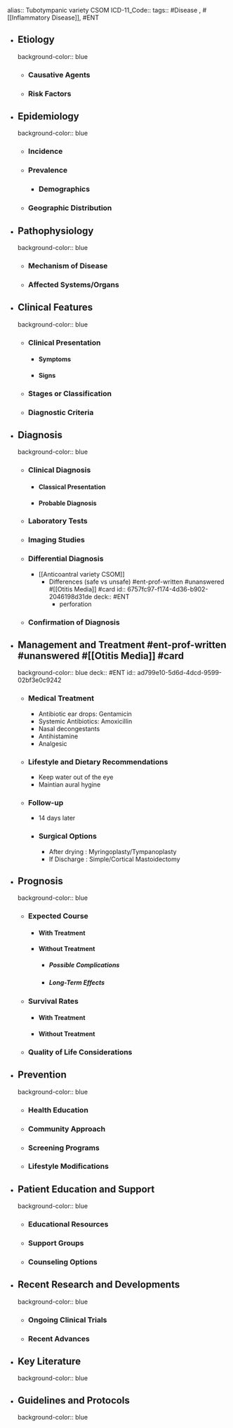 alias:: Tubotympanic variety CSOM
ICD-11_Code::
tags:: #Disease , #[[Inflammatory Disease]], #ENT

- ## Etiology
  background-color:: blue
  - ### Causative Agents
  - ### Risk Factors
- ## Epidemiology
  background-color:: blue
  - ### Incidence
  - ### Prevalence
    - ### Demographics
  - ### Geographic Distribution
- ## Pathophysiology
  background-color:: blue
  - ### Mechanism of Disease
  - ### Affected Systems/Organs
- ## Clinical Features
  background-color:: blue
  - ### Clinical Presentation
    - #### Symptoms
    - #### Signs
  - ### Stages or Classification
  - ### Diagnostic Criteria
- ## Diagnosis
  background-color:: blue
  - ### Clinical Diagnosis
    - #### Classical Presentation
    - #### Probable Diagnosis
  - ### Laboratory Tests
  - ### Imaging Studies
  - ### Differential Diagnosis
    - [[Anticoantral variety CSOM]]
      - Differences (safe vs unsafe) #ent-prof-written #unanswered #[[Otitis Media]] #card
        id:: 6757fc97-f174-4d36-b902-2046198d31de
        deck:: #ENT
        - perforation
  - ### Confirmation of Diagnosis
- ## Management and Treatment #ent-prof-written #unanswered #[[Otitis Media]] #card
  background-color:: blue
  deck:: #ENT
  id:: ad799e10-5d6d-4dcd-9599-02bf3e0c9242
  - ### Medical Treatment
    - Antibiotic ear drops: Gentamicin
    - Systemic Antibiotics: Amoxicillin
    - Nasal decongestants
    - Antihistamine
    - Analgesic
  - ### Lifestyle and Dietary Recommendations
    - Keep water out of the eye
    - Maintian aural hygine
  - ### Follow-up
    - 14 days later
    - ### Surgical Options
      - After drying : Myringoplasty/Tympanoplasty
      - If Discharge : Simple/Cortical Mastoidectomy
- ## Prognosis
  background-color:: blue
  - ### Expected Course
    - #### With Treatment
    - #### Without Treatment
      - ##### Possible Complications
      - ##### Long-Term Effects
  - ### Survival Rates
    - #### With Treatment
    - #### Without Treatment
  - ### Quality of Life Considerations
- ## Prevention
  background-color:: blue
  - ### Health Education
  - ### Community Approach
  - ### Screening Programs
  - ### Lifestyle Modifications
- ## Patient Education and Support
  background-color:: blue
  - ### Educational Resources
  - ### Support Groups
  - ### Counseling Options
- ## Recent Research and Developments
  background-color:: blue
  - ### Ongoing Clinical Trials
  - ### Recent Advances
- ## Key Literature
  background-color:: blue
- ## Guidelines and Protocols
  background-color:: blue
